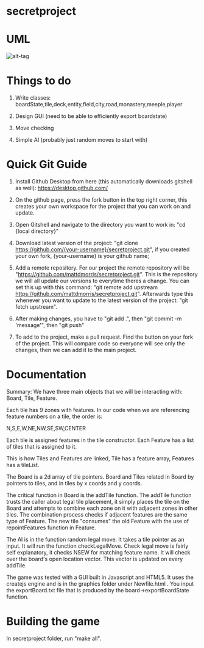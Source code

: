 # secretproject
# UML

![alt-tag](https://github.com/mattdmorris/secretproject/blob/master/uml/umlpng.png)

# Things to do

1) Write classes: boardState,tile,deck,entity,field,city,road,monastery,meeple,player

2) Design GUI (need to be able to efficiently export boardstate)

3) Move checking

4) Simple AI (probably just random moves to start with)


# Quick Git Guide

1) Install Github Desktop from here (this automatically downloads gitshell as well): https://desktop.github.com/

2) On the github page, press the fork button in the top right corner, this creates your own workspace for the project that you can work on and update.

3) Open Gitshell and navigate to the directory you want to work in: "cd {local directory}"

4) Download latest version of the project: "git clone https://github.com/{your-username}/secretproject.git",  if you created your own fork, {your-username} is your github name;

5) Add a remote repository. For our project the remote repository will be "https://github.com/mattdmorris/secretproject.git". This is the repository we will all update our versions to everytime theres a change. You can set this up with this command: "git remote add upstream https://github.com/mattdmorris/secretproject.git". Afterwards type this whenever you want to update to the latest version of the project: "git fetch upstream".

5) After making changes, you have to "git add .", then "git commit -m 'message'", then "git push"

6) To add to the project, make a pull request. Find the button on your fork of the project. This will compare code so everyone will see only the changes, then we can add it to the main project.




# Documentation

Summary:
We have three main objects that we will be interacting with: Board, Tile, Feature.

Each tile has 9 zones with features. In our code when we are referencing feature numbers on a tile, the order is: 

N,S,E,W,NE,NW,SE,SW,CENTER

Each tile is assigned features in the tile constructor. Each Feature has a list of tiles that is assigned to it.

This is how Tiles and Features are linked, Tile has a feature array, Features has a tileList.

The Board is a 2d array of tile pointers. Board and Tiles related in Board by pointers to tiles, and in tiles by x coords and y coords.

The critical function in Board is the addTile function. The addTile function trusts the caller about legal tile placement, 
it simply places the tile on the Board and attempts to combine each zone on it with adjacent zones in other tiles. The combination
process checks if adjacent features are the same type of Feature. The new tile "consumes" the old Feature with the use of 
repointFeatures function in Feature.

The AI is in the function random legal move. It takes a tile pointer as an input. It will run the function checkLegalMove. Check legal move is fairly self explanatory, it checks NSEW for matching feature name. It will check over the board's open location vector. 
This vector is updated on every addTile.

The game was tested with a GUI built in Javascript and HTML5. It uses the createjs engine and is in the graphics folder under Newfile.html  . You input the exportBoard.txt file that is produced by the board->exportBoardState function.

# Building the game

In secretproject folder, run "make all".











